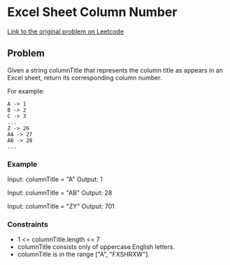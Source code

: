 # Excel Sheet Column Number


[Link to the original problem on Leetcode](https://leetcode.com/problems/excel-sheet-column-number/)

## Problem

Given a string columnTitle that represents the column title as appears in an Excel sheet, return its corresponding column number.

For example:
```
A -> 1
B -> 2
C -> 3
...
Z -> 26
AA -> 27
AB -> 28 
...
```
### Example

Input: columnTitle = "A"
Output: 1

Input: columnTitle = "AB"
Output: 28

Input: columnTitle = "ZY"
Output: 701

### Constraints

- 1 <= columnTitle.length <= 7
- columnTitle consists only of uppercase English letters.
- columnTitle is in the range ["A", "FXSHRXW"].

